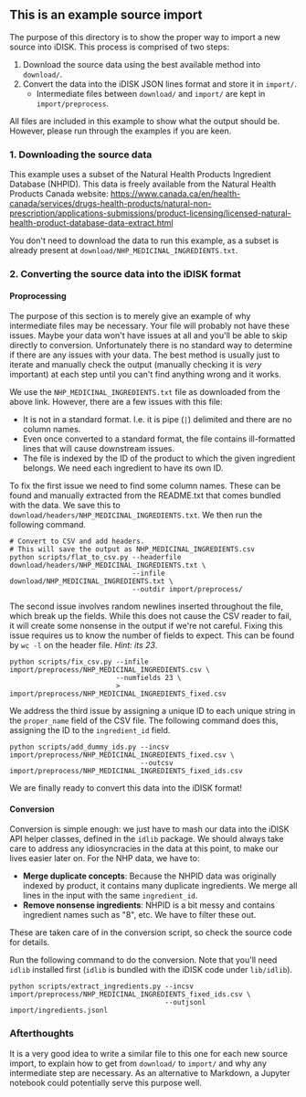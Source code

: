 ## This is an example source import

The purpose of this directory is to show the proper way to import
a new source into iDISK. This process is comprised of two steps:

1. Download the source data using the best available method into `download/`.
2. Convert the data into the iDISK JSON lines format and store it in `import/`.
   * Intermediate files between `download/` and `import/` are kept in `import/preprocess`.

All files are included in this example to show what the output should be. However,
please run through the examples if you are keen.


### 1. Downloading the source data

This example uses a subset of the Natural Health Products Ingredient Database (NHPID).
This data is freely available from the Natural Health Products Canada website: 
https://www.canada.ca/en/health-canada/services/drugs-health-products/natural-non-prescription/applications-submissions/product-licensing/licensed-natural-health-product-database-data-extract.html

You don't need to download the data to run this example, as a subset is already present at `download/NHP_MEDICINAL_INGREDIENTS.txt`.


### 2. Converting the source data into the iDISK format

#### Proprocessing

The purpose of this section is to merely give an example of why intermediate files may be necessary. Your file will probably not have
these issues. Maybe your data won't have issues at all and you'll be able to skip directly to conversion. Unfortunately there is no
standard way to determine if there are any issues with your data. The best method is usually just to iterate and manually check the
output (manually checking it is *very* important) at each step until you can't find anything wrong and it works.

We use the `NHP_MEDICINAL_INGREDIENTS.txt` file as downloaded from the above link. However, there are a few issues
with this file:

* It is not in a standard format. I.e. it is pipe (`|`) delimited and there are no column names.
* Even once converted to a standard format, the file contains ill-formatted lines that will cause downstream issues.
* The file is indexed by the ID of the product to which the given ingredient belongs. We need each ingredient to have its own ID.


To fix the first issue we need to find some column names. These can be found and manually extracted from the README.txt that
comes bundled with the data. We save this to `download/headers/NHP_MEDICINAL_INGREDIENTS.txt`.
We then run the following command.

```
# Convert to CSV and add headers.
# This will save the output as NHP_MEDICINAL_INGREDIENTS.csv
python scripts/flat_to_csv.py --headerfile download/headers/NHP_MEDICINAL_INGREDIENTS.txt \
                              --infile download/NHP_MEDICINAL_INGREDIENTS.txt \
                              --outdir import/preprocess/
```

The second issue involves random newlines inserted throughout the file, which break up the fields.
While this does not cause the CSV reader to fail, it will create some nonsense in the output if we're not careful.
Fixing this issue requires us to know the number of fields to expect. This can be found by `wc -l` on the header file. *Hint: its 23*.

```
python scripts/fix_csv.py --infile import/preprocess/NHP_MEDICINAL_INGREDIENTS.csv \
                          --numfields 23 \
                          > import/preprocess/NHP_MEDICINAL_INGREDIENTS_fixed.csv
```

We address the third issue by assigning a unique ID to each unique string in the `proper_name` field of the CSV file.
The following command does this, assigning the ID to the `ingredient_id` field.

```
python scripts/add_dummy_ids.py --incsv import/preprocess/NHP_MEDICINAL_INGREDIENTS_fixed.csv \
                                --outcsv import/preprocess/NHP_MEDICINAL_INGREDIENTS_fixed_ids.csv
```

We are finally ready to convert this data into the iDISK format!


#### Conversion

Conversion is simple enough: we just have to mash our data into the iDISK API helper classes, defined in the `idlib` package.
We should always take care to address any idiosyncracies in the data at this point, to make our lives easier
later on. For the NHP data, we have to:

* **Merge duplicate concepts**: Because the NHPID data was originally indexed by product, it contains many duplicate ingredients. We merge all lines in the input with the same `ingredient_id`.
* **Remove nonsense ingredients**: NHPID is a bit messy and contains ingredient names such as "8", etc. We have to filter these out.

These are taken care of in the conversion script, so check the source code for details.

Run the following command to do the conversion. Note that you'll need `idlib` installed first (`idlib` is bundled with the iDISK code under `lib/idlib`).

```
python scripts/extract_ingredients.py --incsv import/preprocess/NHP_MEDICINAL_INGREDIENTS_fixed_ids.csv \
                                      --outjsonl import/ingredients.jsonl
```


### Afterthoughts

It is a very good idea to write a similar file to this one for each new source import, to explain how to get
from `download/` to `import/` and why any intermediate step are necessary. As an alternative to Markdown, a Jupyter notebook
could potentially serve this purpose well.
